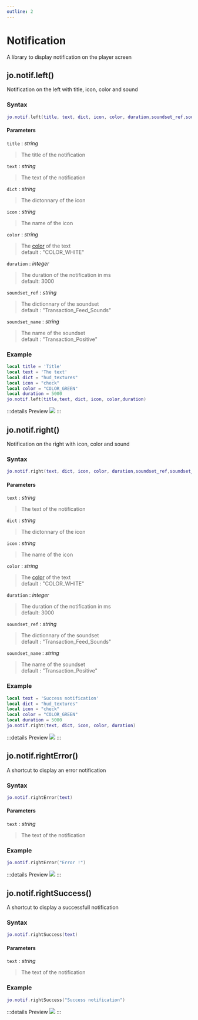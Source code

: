 ```yaml
---
outline: 2
---
```

# Notification

A library to display notification on the player screen

## jo.notif.left()
Notification on the left with title, icon, color and sound
### Syntax
```lua
jo.notif.left(title, text, dict, icon, color, duration,soundset_ref,soundset_name)
```
#### Parameters
`title` : *string*
> The title of the notification
  
`text` : *string*
> The text of the notification
  
`dict` : *string*
> The dictonnary of the icon
  
`icon` : *string*
> The name of the icon
  
`color` : *string* <BadgeOptional />
> The [color](https://github.com/femga/rdr3_discoveries/blob/a63669efcfea34915c53dbd29724a2a7103f822f/useful_info_from_rpfs/colours/README.md) of the text  
> default : "COLOR_WHITE"
  
`duration` : *integer* <BadgeOptional />
> The duration of the notification in ms  
> default: 3000
  
`soundset_ref` : *string* <BadgeOptional />
> The dictionnary of the soundset  
> default : "Transaction_Feed_Sounds"
  
`soundset_name` : *string* <BadgeOptional />
> The name of the soundset  
> default : "Transaction_Positive"
  

### Example
```lua
local title = 'Title'
local text = 'The text'
local dict = "hud_textures"
local icon = "check"
local color = "COLOR_GREEN"
local duration = 5000
jo.notif.left(title,text, dict, icon, color,duration)
```
:::details Preview
<img src="/images/notifLeft.jpg" />
:::

## jo.notif.right()
Notification on the right with icon, color and sound
### Syntax
```lua
jo.notif.right(text, dict, icon, color, duration,soundset_ref,soundset_name)
```
#### Parameters
`text` : *string*
> The text of the notification
  
`dict` : *string*
> The dictonnary of the icon
  
`icon` : *string*
> The name of the icon
  
`color` : *string* <BadgeOptional />
> The [color](https://github.com/femga/rdr3_discoveries/blob/a63669efcfea34915c53dbd29724a2a7103f822f/useful_info_from_rpfs/colours/README.md) of the text  
> default : "COLOR_WHITE"
  
`duration` : *integer* <BadgeOptional />
> The duration of the notification in ms  
> default: 3000
  
`soundset_ref` : *string* <BadgeOptional />
> The dictionnary of the soundset  
> default : "Transaction_Feed_Sounds"
  
`soundset_name` : *string* <BadgeOptional />
> The name of the soundset  
> default : "Transaction_Positive"
  
### Example
```lua
local text = 'Success notification'
local dict = "hud_textures"
local icon = "check"
local color = "COLOR_GREEN"
local duration = 5000
jo.notif.right(text, dict, icon, color, duration)
```
:::details Preview
<img src="/images/notifRight.jpg" />
:::

## jo.notif.rightError()
A shortcut to display an error notification
### Syntax
```lua
jo.notif.rightError(text)
```
#### Parameters
`text` : *string*
> The text of the notification
  

### Example
```lua
jo.notif.rightError("Error !")
```
:::details Preview
<img src="/images/notifError.jpg" />
:::


## jo.notif.rightSuccess()
A shortcut to display a successfull notification
### Syntax
```lua
jo.notif.rightSuccess(text)
```
#### Parameters
`text` : *string*
> The text of the notification
  

### Example
```lua
jo.notif.rightSuccess("Success notification")
```
:::details Preview
<img src="/images/notifRight.jpg" />
:::